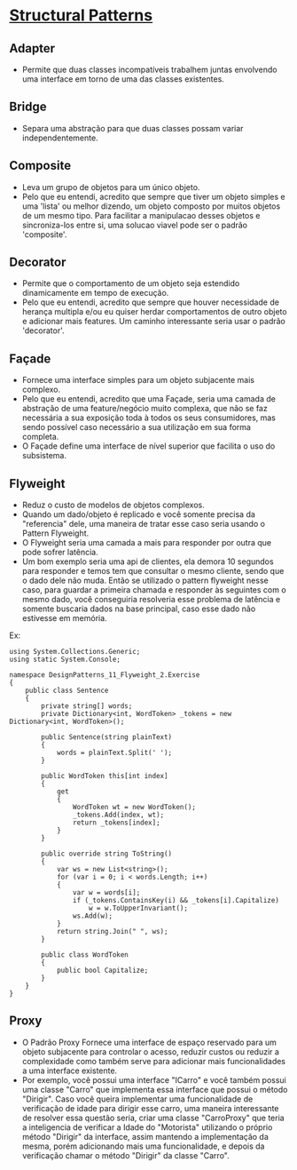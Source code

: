 # [Structural Patterns](https://github.com/matsennin/csharp-design-patterns/tree/master/Design%20Patterns/Structural%20Design%20Patterns)

## Adapter
- Permite que duas classes incompatíveis trabalhem juntas envolvendo uma interface em torno de uma das classes existentes.

## Bridge
- Separa uma abstração para que duas classes possam variar independentemente.

## Composite
- Leva um grupo de objetos para um único objeto.
- Pelo que eu entendi, acredito que sempre que tiver um objeto simples e uma 'lista' ou melhor dizendo, um objeto composto por muitos objetos de um mesmo tipo. Para facilitar a manipulacao desses objetos e sincroniza-los entre si, uma solucao viavel pode ser o padrão 'composite'.

## Decorator
- Permite que o comportamento de um objeto seja estendido dinamicamente em tempo de execução.
- Pelo que eu entendi, acredito que sempre que houver necessidade de herança multipla e/ou eu quiser herdar comportamentos de outro objeto e adicionar mais features. Um caminho interessante seria usar o padrão 'decorator'.

## Façade
- Fornece uma interface simples para um objeto subjacente mais complexo.
- Pelo que eu entendi, acredito que uma Façade, seria uma camada de abstração de uma feature/negócio muito complexa, que não se faz necessária a sua exposição toda à todos os seus consumidores, mas sendo possível caso necessário a sua utilização em sua forma completa.
- O Façade define uma interface de nível superior que facilita o uso do subsistema.

## Flyweight
- Reduz o custo de modelos de objetos complexos.
- Quando um dado/objeto é replicado e você somente precisa da "referencia" dele, uma maneira de tratar esse caso seria usando o Pattern Flyweight.
- O Flyweight seria uma camada a mais para responder por outra que pode sofrer latência.
- Um bom exemplo seria uma api de clientes, ela demora 10 segundos para responder e temos tem que consultar o mesmo cliente, sendo que o dado dele não muda. Então se utilizado o pattern flyweight nesse caso, para guardar a primeira chamada e responder às seguintes com o mesmo dado, você conseguiria resolveria esse problema de latência e somente buscaria dados na base principal, caso esse dado não estivesse em memória.

Ex:
```	
using System.Collections.Generic;
using static System.Console;

namespace DesignPatterns_11_Flyweight_2.Exercise
{
	public class Sentence
	{
		private string[] words;
		private Dictionary<int, WordToken> _tokens = new Dictionary<int, WordToken>();

		public Sentence(string plainText)
		{
			words = plainText.Split(' ');
		}

		public WordToken this[int index]
		{
			get
			{
				WordToken wt = new WordToken();
				_tokens.Add(index, wt);
				return _tokens[index];
			}
		}

		public override string ToString()
		{
			var ws = new List<string>();
			for (var i = 0; i < words.Length; i++)
			{
				var w = words[i];
				if (_tokens.ContainsKey(i) && _tokens[i].Capitalize)
					w = w.ToUpperInvariant();
				ws.Add(w);
			}
			return string.Join(" ", ws);
		}

		public class WordToken
		{
			public bool Capitalize;
		}
	}
}
```

## Proxy
- O Padrão Proxy Fornece uma interface de espaço reservado para um objeto subjacente para controlar o acesso, reduzir custos ou reduzir a complexidade como também serve para adicionar mais funcionalidades a uma interface existente.
- Por exemplo, você possui uma interface "ICarro" e você também possui uma classe "Carro" que implementa essa interface que possui o método "Dirigir". Caso você queira implementar uma funcionalidade de verificação de idade para dirigir esse carro, uma maneira interessante de resolver essa questão seria, criar uma classe "CarroProxy" que teria a inteligencia de verificar a Idade do "Motorista" utilizando o próprio método "Dirigir" da interface, assim mantendo a implementação da mesma, porém adicionando mais uma funcionalidade, e depois da verificação chamar o método "Dirigir" da classe "Carro".

